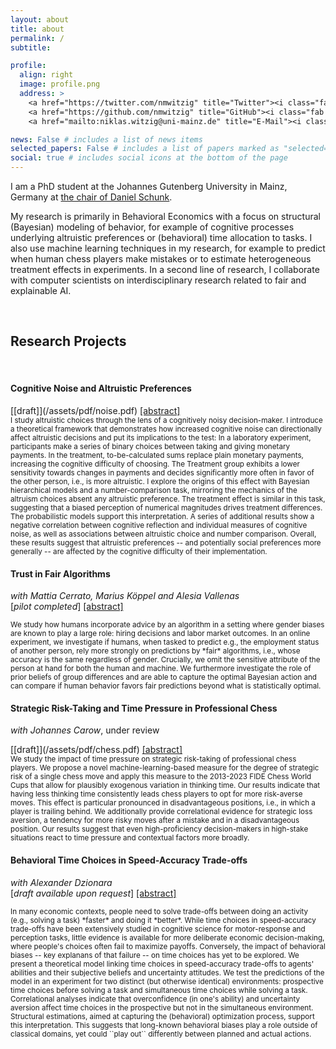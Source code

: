 ```yaml
---
layout: about
title: about
permalink: /
subtitle:

profile:
  align: right
  image: profile.png
  address: >
    <a href="https://twitter.com/nmwitzig" title="Twitter"><i class="fab fa-twitter"></i></a>
    <a href="https://github.com/nmwitzig" title="GitHub"><i class="fab fa-github"></i></a>
    <a href="mailto:niklas.witzig@uni-mainz.de" title="E-Mail"><i class="fa fa-envelope"></i></a>

news: False # includes a list of news items
selected_papers: False # includes a list of papers marked as "selected={true}"
social: true # includes social icons at the bottom of the page
---
```


I am a PhD student at the Johannes Gutenberg University in Mainz, Germany at [the chair of Daniel Schunk](https://www.public.economics.uni-mainz.de).

My research is primarily in Behavioral Economics with a focus on structural (Bayesian) modeling of behavior, for example of cognitive processes underlying altruistic preferences or (behavioral) time allocation to tasks. I also use machine learning techniques in my research, for example to predict when human chess players make mistakes or to estimate heterogeneous treatment effects in experiments. In a second line of research, I collaborate with computer scientists on interdisciplinary research related to fair and explainable AI.


 
&nbsp;
&nbsp;

## Research Projects

&nbsp;

<!--*[You can find a poster summarizing some of my projects here](https://www.gutenberg-akademie.uni-mainz.de/files/2022/05/Witzig_poster_Komprimiert.pdf)*
-->

#### Cognitive Noise and Altruistic Preferences

<!--[[Streamlit-App (prelim)]](https://appmodel-dwngdhzfinbdrbgcqepth6.streamlit.app/)--> [[draft]](/assets/pdf/noise.pdf) <a data-toggle="collapse" href="#collapse_noise" class="collapsed" aria-expanded="false">[abstract]</a>
<div id="collapse_noise" class="panel-collapse collapse" style=""> <text style="font-size:smaller; text-justify: auto">
I study altruistic choices through the lens of a cognitively noisy decision-maker. I introduce a theoretical framework that demonstrates how increased cognitive noise can directionally affect altruistic decisions and put its implications to the test: In a laboratory experiment, participants make a series of binary choices between taking and giving monetary payments. In the treatment, to-be-calculated sums replace plain monetary payments, increasing the cognitive difficulty of choosing. The Treatment group exhibits a lower sensitivity towards changes in payments and decides significantly more often in favor of the other person, i.e., is more altruistic. I explore the origins of this effect with Bayesian hierarchical models and a number-comparison task, mirroring the mechanics of the altruism choices absent any altruistic preference. The treatment effect is similar in this task, suggesting that a biased perception of numerical magnitudes drives treatment differences. The probabilistic models support this interpretation. A series of additional results show a negative correlation between cognitive reflection and individual measures of cognitive noise, as well as associations between altruistic choice and number comparison. Overall, these results suggest that altruistic preferences -- and potentially social preferences more generally -- are affected by the cognitive difficulty of their implementation.</text></div>

#### Trust in Fair Algorithms

_with Mattia Cerrato, Marius Köppel and Alesia Vallenas_<br>
[*pilot completed*] <a data-toggle="collapse" href="#collapse_ai" class="collapsed" aria-expanded="false">[abstract]</a>

<div id="collapse_ai" class="panel-collapse collapse" style=""> <text style="font-size:smaller">
We study how humans incorporate advice by an algorithm in a setting where gender biases are known to play a large role: hiring decisions and labor market outcomes. In an online experiment, we investigate if humans, when tasked to predict e.g., the employment status of another person, rely more strongly on predictions by *fair* algorithms, i.e., whose accuracy is the same regardless of gender. Crucially, we omit the sensitive attribute of the person at hand for both the human and machine. We furthermore investigate the role of prior beliefs of group differences and are able to capture the optimal Bayesian action and can compare if human behavior favors fair predictions beyond what is statistically optimal.</text></div>

#### Strategic Risk-Taking and Time Pressure in Professional Chess

_with Johannes Carow_, under review<br> 
<!--[[Web-App]](https://share.streamlit.io/nmwitzig/streamlit-chess/main/app.py)--> [[draft]](/assets/pdf/chess.pdf) <a data-toggle="collapse" href="#collapse_chess" class="collapsed" aria-expanded="false">[abstract]</a>

<div id="collapse_chess" class="panel-collapse collapse" style=""> <text style="font-size:smaller">
We study the impact of time pressure on strategic risk-taking of professional chess players. We propose a novel machine-learning-based measure for the degree of strategic risk of a single chess move and apply this measure to the 2013-2023 FIDE Chess World Cups that allow for plausibly exogenous variation in thinking time. Our results indicate that having less thinking time consistently leads chess players to opt for more risk-averse moves. This effect is particular pronounced in disadvantageous positions, i.e., in which a player is trailing behind.  We additionally provide correlational evidence for strategic loss aversion, a tendency for more risky moves after a mistake and in a disadvantageous position. Our results suggest that even high-proficiency decision-makers in high-stake situations react to time pressure and contextual factors more broadly. </text></div>

#### Behavioral Time Choices in Speed-Accuracy Trade-offs

_with Alexander Dzionara_<br>
[*draft available upon request*] <a data-toggle="collapse" href="#collapse_time" class="collapsed" aria-expanded="false">[abstract]</a>

<div id="collapse_time" class="panel-collapse collapse" style=""> <text style="font-size:smaller">
In many economic contexts, people need to solve trade-offs between doing an activity (e.g., solving a task) *faster* and doing it *better*. While time choices in speed-accuracy trade-offs have been extensively studied in cognitive science for motor-response and perception tasks, little evidence is available for more deliberate economic decision-making, where people's choices often fail to maximize payoffs. Conversely, the impact of behavioral biases -- key explanans of that failure --  on time choices has yet to be explored. We present a theoretical model linking time choices in speed-accuracy trade-offs to agents' abilities and their subjective beliefs and uncertainty attitudes. We test the predictions of the model in an experiment for two distinct (but otherwise identical) environments: prospective time choices before solving a task and simultaneous time choices while solving a task. Correlational analyses indicate that overconfidence (in one's ability) and uncertainty aversion affect time choices in the prospective but not in the simultaneous environment. Structural estimations, aimed at capturing the (behavioral) optimization process, support this interpretation. This suggests that long-known behavioral biases play a role outside of classical domains, yet could ``play out`` differently between planned and actual actions.</text></div>
&nbsp;






<!--
[[Project Page]](/projects/projects-3) [*draft in preparation*]<br>
<details>
<summary>[Summary]</summary>
<text style="font-size:smaller">
In this project, we
</text>
</details>
-->

<!--
<details>
<summary>[Summary]</summary>
<text style="font-size:smaller">
In this project, we
</text>
</details>
-->
